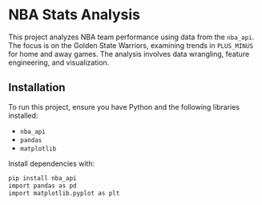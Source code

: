 # NBA Stats Analysis

This project analyzes NBA team performance using data from the `nba_api`. The focus is on the Golden State Warriors, examining trends in `PLUS_MINUS` for home and away games. The analysis involves data wrangling, feature engineering, and visualization.


## Installation

To run this project, ensure you have Python and the following libraries installed:

- `nba_api`
- `pandas`
- `matplotlib`

Install dependencies with:
```bash
pip install nba_api
import pandas as pd
import matplotlib.pyplot as plt
